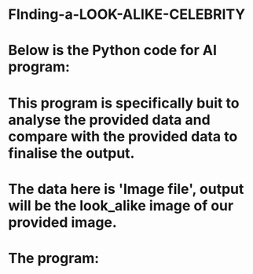 # FInding-a-LOOK-ALIKE-CELEBRITY
# Below is the  Python code for AI program:
# This program is specifically buit to analyse the provided data and compare with the provided data to finalise the output.
# The data here is 'Image file', output will be the look_alike image of our provided image.
# The program:
